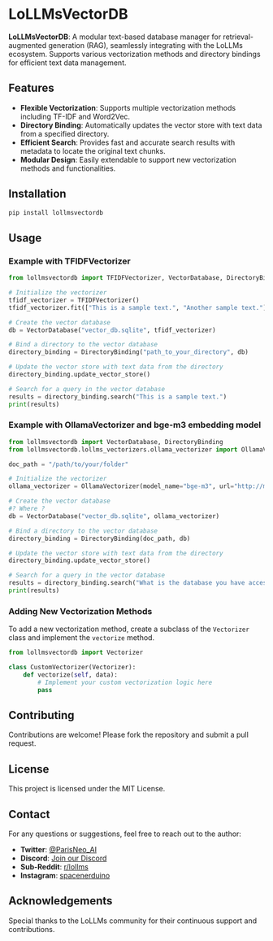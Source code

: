 # LoLLMsVectorDB

**LoLLMsVectorDB**: A modular text-based database manager for retrieval-augmented generation (RAG), seamlessly integrating with the LoLLMs ecosystem. Supports various vectorization methods and directory bindings for efficient text data management.

## Features

- **Flexible Vectorization**: Supports multiple vectorization methods including TF-IDF and Word2Vec.
- **Directory Binding**: Automatically updates the vector store with text data from a specified directory.
- **Efficient Search**: Provides fast and accurate search results with metadata to locate the original text chunks.
- **Modular Design**: Easily extendable to support new vectorization methods and functionalities.

## Installation

```bash
pip install lollmsvectordb
```

## Usage

### Example with TFIDFVectorizer

```python
from lollmsvectordb import TFIDFVectorizer, VectorDatabase, DirectoryBinding

# Initialize the vectorizer
tfidf_vectorizer = TFIDFVectorizer()
tfidf_vectorizer.fit(["This is a sample text.", "Another sample text."])

# Create the vector database
db = VectorDatabase("vector_db.sqlite", tfidf_vectorizer)

# Bind a directory to the vector database
directory_binding = DirectoryBinding("path_to_your_directory", db)

# Update the vector store with text data from the directory
directory_binding.update_vector_store()

# Search for a query in the vector database
results = directory_binding.search("This is a sample text.")
print(results)
```

### Example with OllamaVectorizer and bge-m3 embedding model
```python
from lollmsvectordb import VectorDatabase, DirectoryBinding
from lollmsvectordb.lollms_vectorizers.ollama_vectorizer import OllamaVectorizer

doc_path = "/path/to/your/folder"

# Initialize the vectorizer
ollama_vectorizer = OllamaVectorizer(model_name="bge-m3", url="http://my_ollama_server:11434")

# Create the vector database
#? Where ?
db = VectorDatabase("vector_db.sqlite", ollama_vectorizer)

# Bind a directory to the vector database
directory_binding = DirectoryBinding(doc_path, db)

# Update the vector store with text data from the directory
directory_binding.update_vector_store()

# Search for a query in the vector database
results = directory_binding.search("What is the database you have access to about?")
print(results)
```

### Adding New Vectorization Methods

To add a new vectorization method, create a subclass of the `Vectorizer` class and implement the `vectorize` method.

```python
from lollmsvectordb import Vectorizer

class CustomVectorizer(Vectorizer):
    def vectorize(self, data):
        # Implement your custom vectorization logic here
        pass
```

## Contributing

Contributions are welcome! Please fork the repository and submit a pull request.

## License

This project is licensed under the MIT License.

## Contact

For any questions or suggestions, feel free to reach out to the author:

- **Twitter**: [@ParisNeo_AI](https://twitter.com/ParisNeo_AI)
- **Discord**: [Join our Discord](https://discord.gg/BDxacQmv)
- **Sub-Reddit**: [r/lollms](https://www.reddit.com/r/lollms/)
- **Instagram**: [spacenerduino](https://www.instagram.com/spacenerduino/)

## Acknowledgements

Special thanks to the LoLLMs community for their continuous support and contributions.
